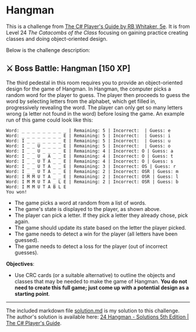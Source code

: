 # Hangman

This is a challenge from [The C# Player's Guide by RB Whitaker, 5e](https://csharpplayersguide.com/). It is from Level 24 *The Catacombs of the Class* focusing on gaining practice creating classes and doing object-oriented design.

Below is the challenge description:

## ⚔ Boss Battle: Hangman [150 XP]
The third pedestal in this room requires you to provide an object-oriented design for the game of Hangman. In Hangman, the computer picks a random word for the player to guess. The player then proceeds to guess the word by selecting letters from the alphabet, which get filled in, progressively revealing the word. The player can only get so many letters wrong (a letter not found in the word) before losing the game. An example run of this game could look like this:
```
Word: _ _ _ _ _ _ _ _ _ | Remaining: 5 | Incorrect:  | Guess: e
Word: _ _ _ _ _ _ _ _ E | Remaining: 5 | Incorrect:  | Guess: i
Word: I _ _ _ _ _ _ _ E | Remaining: 5 | Incorrect:  | Guess: u
Word: I _ _ U _ _ _ _ E | Remaining: 5 | Incorrect:  | Guess: o
Word: I _ _ U _ _ _ _ E | Remaining: 4 | Incorrect: O | Guess: a
Word: I _ _ U _ A _ _ E | Remaining: 4 | Incorrect: O | Guess: t
Word: I _ _ U T A _ _ E | Remaining: 4 | Incorrect: O | Guess: s
Word: I _ _ U T A _ _ E | Remaining: 3 | Incorrect: OS | Guess: r
Word: I _ _ U T A _ _ E | Remaining: 2 | Incorrect: OSR | Guess: m
Word: I M M U T A _ _ E | Remaining: 2 | Incorrect: OSR | Guess: l
Word: I M M U T A _ L E | Remaining: 2 | Incorrect: OSR | Guess: b
Word: I M M U T A B L E
You won!
```
- The game picks a word at random from a list of words.
- The game's state is displayed to the player, as shown above.
- The player can pick a letter. If they pick a letter they already chose, pick again.
- The game should update its state based on the letter the player picked.
- The game needs to detect a win for the player (all letters have been guessed).
- The game needs to detect a loss for the player (out of incorrect guesses).


**Objectives**:
- Use CRC cards (or a suitable alternative) to outline the objects and classes that may be needed to make the game of Hangman. **You do not need to create this full game; just come up with a potential design as a starting point**.
***

The included markdown file [solution.md](solution.md) is my solution to this challenge. The author's solution is available here: [24 Hangman - Solutions 5th Edition | The C# Player's Guide](https://csharpplayersguide.com/solutions/5th-edition/hangman).
